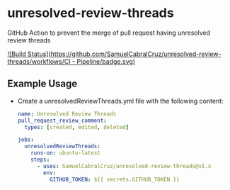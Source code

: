 # unresolved-review-threads

GitHub Action to prevent the merge of pull request having unresolved review threads

[![Build Status](https://github.com/SamuelCabralCruz/unresolved-review-threads/workflows/CI - Pipeline/badge.svg)](https://github.com/SamuelCabralCruz/unresolved-review-threads/actions)

## Example Usage

- Create a unresolvedReviewThreads.yml file with the following content:
    ```yaml
    name: Unresolved Review Threads 
    pull_request_review_comment:
      types: [created, edited, deleted]

    jobs:
      unresolvedReviewThreads:
        runs-on: ubuntu-latest
        steps:
          - uses: SamuelCabralCruz/unresolved-review-threads@v1.x
            env:
              GITHUB_TOKEN: ${{ secrets.GITHUB_TOKEN }}
    ```
